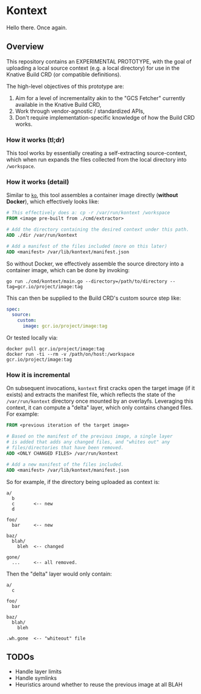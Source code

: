 # Kontext

Hello there. Once again.

## Overview

This repository contains an EXPERIMENTAL PROTOTYPE, with the goal of
uploading a local source context (e.g. a local directory) for use in
the Knative Build CRD (or compatible definitions).

The high-level objectives of this prototype are:
1. Aim for a level of incrementality akin to the "GCS Fetcher" currently
  available in the Knative Build CRD,
1. Work through vendor-agnostic / standardized APIs,
1. Don't require implementation-specific knowledge of how the Build CRD works.

### How it works (tl;dr)

This tool works by essentially creating a self-extracting source-context, which
when run expands the files collected from the local directory into `/workspace`.

### How it works (detail)

Similar to [`ko`](https://github.com/google/go-containerregistry/blob/master/cmd/ko/README.md),
this tool assembles a container image directly (**without Docker**), which effectively
looks like:

```Dockerfile
# This effectively does a: cp -r /var/run/kontext /workspace
FROM <image pre-built from ./cmd/extractor>

# Add the directory containing the desired context under this path.
ADD ./dir /var/run/kontext

# Add a manifest of the files included (more on this later)
ADD <manifest> /var/lib/kontext/manifest.json

```

So without Docker, we effectively assemble the source directory into a container
image, which can be done by invoking:

```
go run ./cmd/kontext/main.go --directory=/path/to/directory --tag=gcr.io/project/image:tag
```

This can then be supplied to the Build CRD's custom source step like:

```yaml
spec:
  source:
    custom:
      image: gcr.io/project/image:tag
```

Or tested locally via:

```
docker pull gcr.io/project/image:tag
docker run -ti --rm -v /path/on/host:/workspace gcr.io/project/image:tag
```

### How it is incremental

On subsequent invocations, `kontext` first cracks open the target image (if it exists)
and extracts the manifest file, which reflects the state of the `/var/run/kontext`
directory once mounted by an overlayfs.  Leveraging this context, it can compute a
"delta" layer, which only contains changed files.  For example:

```Dockerfile
FROM <previous iteration of the target image>

# Based on the manifest of the previous image, a single layer
# is added that adds any changed files, and "whites out" any
# files/directories that have been removed.
ADD <ONLY CHANGED FILES> /var/run/kontext

# Add a new manifest of the files included.
ADD <manifest> /var/lib/kontext/manifest.json

```

So for example, if the directory being uploaded as context is:

```
a/
  b
  c       <-- new
  d

foo/
  bar     <-- new

baz/
  blah/
    bleh  <-- changed

gone/
  ...     <-- all removed.
```

Then the "delta" layer would only contain:

```
a/
  c

foo/
  bar

baz/
  blah/
    bleh

.wh.gone  <-- "whiteout" file
```


## TODOs

* Handle layer limits
* Handle symlinks
* Heuristics around whether to reuse the previous image at all
BLAH
